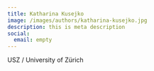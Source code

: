 ```yaml
---
title: Katharina Kusejko
image: /images/authors/katharina-kusejko.jpg
description: this is meta description
social:
  email: empty
---
```


USZ / University of Zürich


